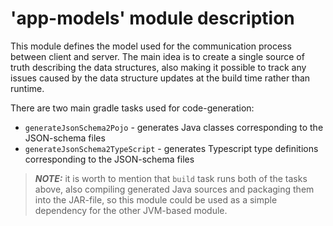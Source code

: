 # 'app-models' module description

This module defines the model used for the communication process between client and server. The main idea is to create a
single source of truth describing the data structures, also making it possible to track any issues caused by the data
structure updates at the build time rather than runtime.

There are two main gradle tasks used for code-generation:

- `generateJsonSchema2Pojo` - generates Java classes corresponding to the JSON-schema files
- `generateJsonSchema2TypeScript` - generates Typescript type definitions corresponding to the JSON-schema files

> **_NOTE:_** it is worth to mention that `build` task runs both of the tasks above, also compiling generated Java
> sources and packaging them into the JAR-file, so this module could be used as a simple dependency for the other
> JVM-based module.
